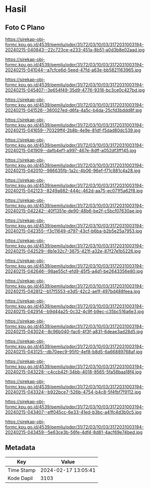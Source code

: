 # Hasil

## Foto C Plano

https://sirekap-obj-formc.kpu.go.id/4539/pemilu/pdpr/31/72/03/10/03/3172031003194-20240215-040843--22c723ce-e233-451a-8b51-a0d3b8e02aad.jpg

https://sirekap-obj-formc.kpu.go.id/4539/pemilu/pdpr/31/72/03/10/03/3172031003194-20240215-041044--a7cfce6d-5eed-47fd-a63e-bb5821163965.jpg

https://sirekap-obj-formc.kpu.go.id/4539/pemilu/pdpr/31/72/03/10/03/3172031003194-20240215-045407--3e654f49-35d9-4776-9318-bc3ce0c427bd.jpg

https://sirekap-obj-formc.kpu.go.id/4539/pemilu/pdpr/31/72/03/10/03/3172031003194-20240215-041526--360027ed-d6fa-4a5c-b4da-25cfd3bddd8f.jpg

https://sirekap-obj-formc.kpu.go.id/4539/pemilu/pdpr/31/72/03/10/03/3172031003194-20240215-041659--70329ff4-2b8b-4e9e-81df-f5dad80dc539.jpg

https://sirekap-obj-formc.kpu.go.id/4539/pemilu/pdpr/31/72/03/10/03/3172031003194-20240215-041909--dafb4ef1-a997-467e-8dff-a052df3ff145.jpg

https://sirekap-obj-formc.kpu.go.id/4539/pemilu/pdpr/31/72/03/10/03/3172031003194-20240215-042010--986635fb-1a2c-4b06-96ef-f71c881c4a28.jpg

https://sirekap-obj-formc.kpu.go.id/4539/pemilu/pdpr/31/72/03/10/03/3172031003194-20240215-042123--8249a882-444c-462d-aa75-ec071f5a62f8.jpg

https://sirekap-obj-formc.kpu.go.id/4539/pemilu/pdpr/31/72/03/10/03/3172031003194-20240215-042242--40f1351e-de90-48b6-be2f-c5bcf07630ae.jpg

https://sirekap-obj-formc.kpu.go.id/4539/pemilu/pdpr/31/72/03/10/03/3172031003194-20240215-042355--f3c11649-d797-43cf-b6ba-b2b5e25a7953.jpg

https://sirekap-obj-formc.kpu.go.id/4539/pemilu/pdpr/31/72/03/10/03/3172031003194-20240215-042529--8b1e32c7-3675-421f-a32e-87f27e1b5226.jpg

https://sirekap-obj-formc.kpu.go.id/4539/pemilu/pdpr/31/72/03/10/03/3172031003194-20240215-042646--98ae55cf-efd9-45f5-a4d1-be2643356e80.jpg

https://sirekap-obj-formc.kpu.go.id/4539/pemilu/pdpr/31/72/03/10/03/3172031003194-20240215-042812--b17f5553-e3d5-42c2-ae1f-497bd488feea.jpg

https://sirekap-obj-formc.kpu.go.id/4539/pemilu/pdpr/31/72/03/10/03/3172031003194-20240215-042914--b9d44a25-0c32-4c9f-b9ec-c35bc516a6e3.jpg

https://sirekap-obj-formc.kpu.go.id/4539/pemilu/pdpr/31/72/03/10/03/3172031003194-20240215-043024--8c96b040-fac6-4f3f-a831-6deae3ad28d5.jpg

https://sirekap-obj-formc.kpu.go.id/4539/pemilu/pdpr/31/72/03/10/03/3172031003194-20240215-043125--db70eec9-95f0-4ef8-b8d5-6a66889768af.jpg

https://sirekap-obj-formc.kpu.go.id/4539/pemilu/pdpr/31/72/03/10/03/3172031003194-20240215-043228--c4ccb42f-34bb-4018-8565-5fa58baa18f4.jpg

https://sirekap-obj-formc.kpu.go.id/4539/pemilu/pdpr/31/72/03/10/03/3172031003194-20240215-043324--b922bce7-526b-4754-b4c8-5f4fbf7f9112.jpg

https://sirekap-obj-formc.kpu.go.id/4539/pemilu/pdpr/31/72/03/10/03/3172031003194-20240215-043407--eff045cc-6e33-41ed-b3bc-a41fc4d3b0c5.jpg

https://sirekap-obj-formc.kpu.go.id/4539/pemilu/pdpr/31/72/03/10/03/3172031003194-20240215-043459--5e63ce3b-56fe-4df4-8d81-4acf69e74bed.jpg


## Metadata

| Key        | Value               |
| ---------- | ------------------- |
| Time Stamp | 2024-02-17 13:05:41 |
| Kode Dapil | 3103                |



